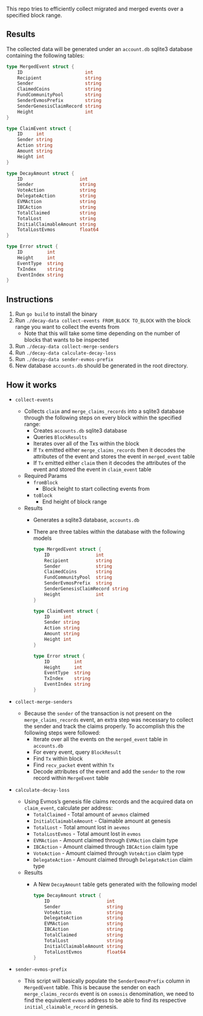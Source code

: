 This repo tries to efficiently collect migrated and merged events over a specified block range.

## Results

The collected data will be generated under an `account.db` sqlite3 database containing the following tables:

```go
type MergedEvent struct {
	ID                       int
	Recipient                string
	Sender                   string
	ClaimedCoins             string
	FundCommunityPool        string
	SenderEvmosPrefix        string
	SenderGenesisClaimRecord string
	Height                   int
}

type ClaimEvent struct {
	ID     int
	Sender string
	Action string
	Amount string
	Height int
}

type DecayAmount struct {
	ID                     int
	Sender                 string
	VoteAction             string
	DelegateAction         string
	EVMAction              string
	IBCAction              string
	TotalClaimed           string
	TotalLost              string
	InitialClaimableAmount string
	TotalLostEvmos         float64
}

type Error struct {
	ID         int
	Height     int
	EventType  string
	TxIndex    string
	EventIndex string
}
```

## Instructions

1. Run `go build` to install the binary
2. Run `./decay-data collect-events FROM_BLOCK TO_BLOCK`  with the block range you want to collect the events from
    - Note that this will take some time depending on the number of blocks that wants to be inspected
3. Run `./decay-data collect-merge-senders`
4. Run `./decay-data calculate-decay-loss`
5. Run `./decay-data sender-evmos-prefix`
6. New database `accounts.db` should be generated in the root directory.

## How it works

- `collect-events`
    - Collects `claim` and `merge_claims_records` into a sqlite3 database through the following steps on every block within the specified range:
        - Creates `accounts.db` sqlite3 database
        - Queries `BlockResults`
        - Iterates over all of the Txs within the block
        - If `Tx` emitted either `merge_claims_records` then it decodes the attributes of the event and stores the event in `merged_event` table
        - If `Tx` emitted either `claim` then it decodes the attributes of the event and stored the event in `claim_event` table
    - Required Params
        - `fromBlock`
            - Block height to start collecting events from
        - `toBlock`
            - End height of block range
    - Results
        - Generates a sqlite3 database, `accounts.db`
        - There are three tables within the database with the following models

            ```go
            type MergedEvent struct {
            	ID                 int
            	Recipient          string
            	Sender             string
            	ClaimedCoins       string
            	FundCommunityPool  string
            	SenderEvmosPrefix  string
            	SenderGenesisClaimRecord string
            	Height             int
            }

            type ClaimEvent struct {
            	ID     int
            	Sender string
            	Action string
            	Amount string
            	Height int
            }

            type Error struct {
            	ID         int
            	Height     int
            	EventType  string
            	TxIndex    string
            	EventIndex string
            }
            ```

- `collect-merge-senders`
    - Because the `sender` of the transaction is not present on the `merge_claims_records` event, an extra step was necessary to collect the sender and track the claims properly. To accomplish this the following steps were followed:
        - Iterate over all the events on the `merged_event` table in `accounts.db`
        - For every event, query `BlockResult`
        - Find `Tx` within block
        - Find `recv_packet` event within `Tx`
        - Decode attributes of the event and add the `sender` to the row record within `MergeEvent` table
- `calculate-decay-loss`
    - Using Evmos’s genesis file claims records and the acquired data on `claim_event`, calculate per address:
        - `TotalClaimed` - Total amount of `aevmos` claimed
        - `InitialClaimableAmount` - Claimable amount at genesis
        - `TotalLost` - Total amount lost in `aevmos`
        - `TotalLostEvmos` - Total amount lost in `evmos`
        - `EVMAction` - Amount claimed through `EVMAction` claim type
        - `IBCAction` - Amount claimed through `IBCAction` claim type
        - `VoteAction` - Amount claimed through `VoteAction` claim type
        - `DelegateAction` - Amount claimed through `DelegateAction` claim type
    - Results
        - A New `DecayAmount` table gets generated with the following model

            ```go
            type DecayAmount struct {
            	ID                     int
            	Sender                 string
            	VoteAction             string
            	DelegateAction         string
            	EVMAction              string
            	IBCAction              string
            	TotalClaimed           string
            	TotalLost              string
            	InitialClaimableAmount string
            	TotalLostEvmos         float64
            }
            ```

- `sender-evmos-prefix`
    - This script will basically populate the `SenderEvmosPrefix` column in `MergedEvent` table. This is because the sender on each `merge_claims_records` event is on `osmosis` denomination, we need to find the equivalent `evmos` address to be able to find its respective `initial_claimable_record` in genesis.
